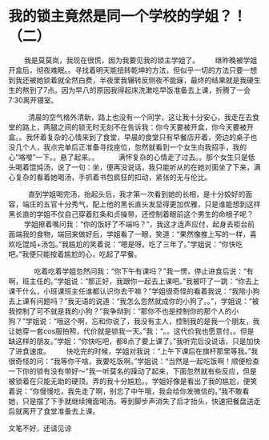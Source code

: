# 我的锁主竟然是同一个学校的学姐？！（二）

        我是莫莫岚，我现在很慌，因为我要见我的锁主学姐了。        继昨晚被学姐开盒后，彻夜难眠。。寻找着明天能扭转乾坤的方法，但似乎一切的方法只要一想到我还被她锁着就全然白费，半夜里我辗转反侧夜不能寐，最终的结果就是我硬生生的熬到了7点。因为早八的原因我得起床洗漱吃早饭准备去上课，折腾了一会7:30离开寝室。

          清晨的空气格外清新，路上也没有一个同学，这让我十分安心，我走在去食堂的路上，两腿之间的锁无时无刻不在告诉我：你今天要被开盒，你今天要被开盒。。我怀着复杂的心情来到了食堂，早晨的食堂只有早餐店开着，旁边的桌子也没几个人，我点完单后正准备寻找座位，忽然就看到一个女生向我招手，我的心“咯噔”一下。。悬了起来。。          满怀复杂的心情走了过去。。那个女生只是低头喝着馄炖汤，说了一句：坐，便再没说话，我只能听从的在她对面坐了下来，满心复杂的看着她喝汤，手抓着书包疯狂的扣动，紧张的无与伦比。

          直到学姐喝完汤，抬起头后，我才第一次看到她的长相，是十分姣好的面容，端庄的五官十分秀气，配上他的黑长直头发显得更加优雅，只是谁能想到这样黑长直的学姐不仅自己穿着肛条和贞操带，还控制着眼前这个男生的命根子呢？            学姐擦着嘴问我：“你的饭好了不端吗？”，我这才连声应付，起身去柜台前面端我的食物，端回来做好后，学姐看了一眼，笑道：“果然像推上写的一样，喜欢吃馄炖+汤包。”我尴尬的笑着说：“嗯是呀。吃了三年了。”学姐说：“你快吃吧。”我便只能按着尴尬的心，吃起了早餐。

             吃着吃着学姐忽然问我：“你下午有课吗？”我一愣，停止进食后说：“有啊，班主任的。”学姐说：“那正好，我跟你一起去上课吧。”我被吓了一跳：“你去上课干什么，小班课班主任谁都认识你去干嘛？”学姐很奇怪的看着我说：“我陪小狗去上课有问题吗？”我无语的说道：“我怎么忽然就成你的小狗了。。”，学姐说：“被我控制了可不就是我的小狗？”我争辩到：“那你不也是控制你的那个人的小狗？”学姐说：“哦这个啊，忘和你说了，我没有主人，控制我的是我一个朋友，我让她穿一套cos服拍照，代价就是锁我一天。”我：“。。这代价我也愿意付。。但是缺这样的朋友。”学姐：“你快吃吧，都8点了要上课了。”我听完后没说话，只是加快了进食速度。        快吃完的时候，学姐对我说：“上午下课后在旗杆那里等我。”我很奇怪的问：“我等你干啥，我要吃饭啊。”学姐说：“当然是一起吃饭啊！顺便检查一下你的锁有没有带好～”我一听莫名的躁动了起来，下面忽然就有些反应，但是被锁着在只能无助的硬顶。弄的我十分尴尬。。学姐好像是看出了我的尴尬，便笑着说：“你慢慢吃，我先走了啊，别忘了中午哦，我会给你发微信的。”我不敢看她，只是摆了下手就继续掩面喝汤。等到脚步声消失了后才抬头，快速把餐盘送走后就离开了食堂准备去上课。

文笔不好，还请见谅